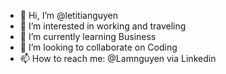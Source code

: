 - 👋 Hi, I’m @letitianguyen
- 👀 I’m interested in working and traveling
- 🌱 I’m currently learning Business
- 💞️ I’m looking to collaborate on Coding
- 📫 How to reach me: @Lamnguyen via Linkedin

<!---
letitianguyen/letitianguyen is a ✨ special ✨ repository because its `README.md` (this file) appears on your GitHub profile.
You can click the Preview link to take a look at your changes.
--->
